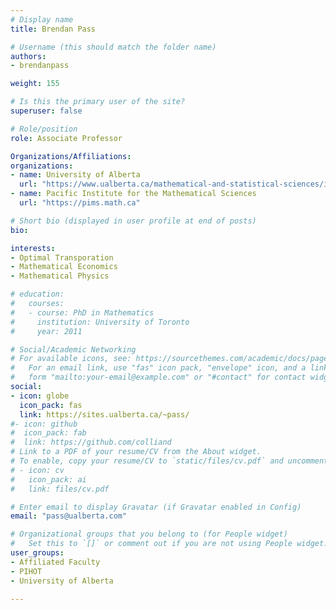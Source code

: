 ```yaml
---
# Display name
title: Brendan Pass

# Username (this should match the folder name)
authors:
- brendanpass

weight: 155

# Is this the primary user of the site?
superuser: false

# Role/position
role: Associate Professor

Organizations/Affiliations:
organizations:
- name: University of Alberta
  url: "https://www.ualberta.ca/mathematical-and-statistical-sciences/index.html"
- name: Pacific Institute for the Mathematical Sciences
  url: "https://pims.math.ca"

# Short bio (displayed in user profile at end of posts)
bio:

interests:
- Optimal Transporation
- Mathematical Economics
- Mathematical Physics

# education:
#   courses:
#   - course: PhD in Mathematics
#     institution: University of Toronto
#     year: 2011

# Social/Academic Networking
# For available icons, see: https://sourcethemes.com/academic/docs/page-builder/#icons
#   For an email link, use "fas" icon pack, "envelope" icon, and a link in the
#   form "mailto:your-email@example.com" or "#contact" for contact widget.
social:
- icon: globe
  icon_pack: fas
  link: https://sites.ualberta.ca/~pass/
#- icon: github
#  icon_pack: fab
#  link: https://github.com/colliand
# Link to a PDF of your resume/CV from the About widget.
# To enable, copy your resume/CV to `static/files/cv.pdf` and uncomment the lines below.
# - icon: cv
#   icon_pack: ai
#   link: files/cv.pdf

# Enter email to display Gravatar (if Gravatar enabled in Config)
email: "pass@ualberta.com"

# Organizational groups that you belong to (for People widget)
#   Set this to `[]` or comment out if you are not using People widget.
user_groups:
- Affiliated Faculty
- PIHOT
- University of Alberta

---
```

